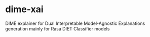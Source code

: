 # dime-xai
DIME explainer for Dual Interpretable Model-Agnostic Explanations generation mainly for Rasa DIET Classifier models
